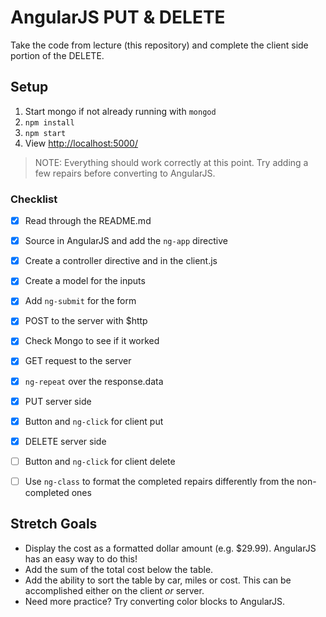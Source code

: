 # AngularJS PUT & DELETE

Take the code from lecture (this repository) and complete the client side portion of the DELETE.

## Setup

1. Start mongo if not already running with `mongod`
2. `npm install`
3. `npm start`
4. View [http://localhost:5000/](http://localhost:5000/)

> NOTE: Everything should work correctly at this point. Try adding a few repairs before converting to AngularJS.

### Checklist

- [x] Read through the README.md
- [x] Source in AngularJS and add the `ng-app` directive
- [x] Create a controller directive and in the client.js
- [x] Create a model for the inputs
- [x] Add `ng-submit` for the form
- [x] POST to the server with $http
- [x] Check Mongo to see if it worked
- [x] GET request to the server
- [x] `ng-repeat` over the response.data

- [x] PUT server side
- [x] Button and `ng-click` for client put
- [x] DELETE server side
- [ ] Button and `ng-click` for client delete
- [ ] Use `ng-class` to format the completed repairs differently from the non-completed ones

## Stretch Goals

- Display the cost as a formatted dollar amount (e.g. $29.99). AngularJS has an easy way to do this!
- Add the sum of the total cost below the table.
- Add the ability to sort the table by car, miles or cost. This can be accomplished either on the client *or* server.
- Need more practice? Try converting color blocks to AngularJS.